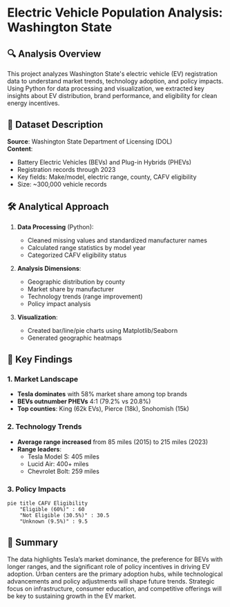 # Electric Vehicle Population Analysis: Washington State

## 🔍 Analysis Overview
This project analyzes Washington State's electric vehicle (EV) registration data to understand market trends, technology adoption, and policy impacts. Using Python for data processing and visualization, we extracted key insights about EV distribution, brand performance, and eligibility for clean energy incentives.

## 📂 Dataset Description
**Source**: Washington State Department of Licensing (DOL)  
**Content**:
- Battery Electric Vehicles (BEVs) and Plug-in Hybrids (PHEVs)
- Registration records through 2023
- Key fields: Make/model, electric range, county, CAFV eligibility
- Size: ~300,000 vehicle records

## 🛠️ Analytical Approach
1. **Data Processing** (Python):
   - Cleaned missing values and standardized manufacturer names
   - Calculated range statistics by model year
   - Categorized CAFV eligibility status

2. **Analysis Dimensions**:
   - Geographic distribution by county
   - Market share by manufacturer
   - Technology trends (range improvement)
   - Policy impact analysis

3. **Visualization**:
   - Created bar/line/pie charts using Matplotlib/Seaborn
   - Generated geographic heatmaps

## 🔑 Key Findings

### 1. Market Landscape
- **Tesla dominates** with 58% market share among top brands
- **BEVs outnumber PHEVs** 4:1 (79.2% vs 20.8%)
- **Top counties**: King (62k EVs), Pierce (18k), Snohomish (15k)

### 2. Technology Trends
- **Average range increased** from 85 miles (2015) to 215 miles (2023)
- **Range leaders**: 
   - Tesla Model S: 405 miles
   - Lucid Air: 400+ miles
   - Chevrolet Bolt: 259 miles

### 3. Policy Impacts
```mermaid
pie title CAFV Eligibility
    "Eligible (60%)" : 60
    "Not Eligible (30.5%)" : 30.5
    "Unknown (9.5%)" : 9.5
```

## 📝 Summary
The data highlights Tesla’s market dominance, the preference for BEVs with longer ranges, and the significant role of policy incentives in driving EV adoption. Urban centers are the primary adoption hubs, while technological advancements and policy adjustments will shape future trends. Strategic focus on infrastructure, consumer education, and competitive offerings will be key to sustaining growth in the EV market.

